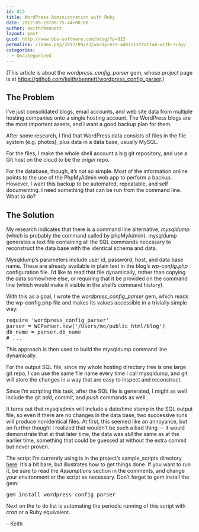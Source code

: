 ```yaml
---
id: 815
title: WordPress Administration with Ruby
date: 2012-09-23T06:25:44+00:00
author: keithrbennett
layout: post
guid: http://www.bbs-software.com/blog/?p=815
permalink: /index.php/2012/09/23/wordpress-administration-with-ruby/
categories:
  - Uncategorized
---
```

(This article is about the _wordpress\_config\_parser_ gem, whose project page is at <a href="https://github.com/keithrbennett/wordpress_config_parser" title="https://github.com/keithrbennett/wordpress_config_parser" target="_blank">https://github.com/keithrbennett/wordpress_config_parser</a>.)

## The Problem

I&#8217;ve just consolidated blogs, email accounts, and web site data from multiple hosting companies onto a single hosting account. The WordPress blogs are the most important assets, and I want a good backup plan for them.

After some research, I find that WordPress data consists of files in the file system (e.g. photos), plus data in a data base, usually MySQL.

For the files, I make the whole shell account a big git repository, and use a Git host on the cloud to be the _origin_ repo.

For the database, though, it&#8217;s not so simple. Most of the information online points to the use of the PhpMyAdmin web app to perform a backup. However, I want this backup to be automated, repeatable, and self documenting. I need something that can be run from the command line. What to do?

## The Solution

<!--more-->

My research indicates that there is a command line alternative, _mysqldump_ (which is probably the command called by phpMyAdmin). mysqldump generates a text file containing all the SQL commands necessary to reconstruct the data base with the identical schema and data.

Mysqldump&#8217;s parameters include user id, password, host, and data base name. These are already available in plain text in the blog&#8217;s _wp-config.php_ configuration file. I&#8217;d like to read that file dynamically, rather than copying the data somewhere else, or requiring that it be provided on the command line (which would make it visible in the shell&#8217;s command history).

With this as a goal, I wrote the _wordpress\_config\_parser_ gem, which reads the wp-config.php file and makes its values accessible in a trivially simple way:

<pre class="brush: ruby; title: ; notranslate" title="">require 'wordpress_config_parser'
parser = WCParser.new('/Users/me/public_html/blog')
db_name = parser.db_name
# ...
</pre>

This approach is then used to build the mysqldump command line dynamically.

For the output SQL file, since my whole hosting directory tree is one large git repo, I can use the same file name every time I call mysqldump, and git will store the changes in a way that are easy to inspect and reconstruct.

Since I&#8217;m scripting this task, after the SQL file is generated, I might as well include the git _add_, _commit_, and _push_ commands as well.

It turns out that mysqladmin will include a date/time stamp in the SQL output file, so even if there are no changes in the data base, two successive runs will produce nonidentical files. At first, this seemed like an annoyance, but on further thought I realized that wouldn&#8217;t be such a bad thing &#8212; it would demonstrate that at that later time, the data was _still_ the same as at the earlier time, something that could be guessed at without the extra commit but never proven.

The script I&#8217;m currently using is in the project&#8217;s sample_scripts directory [here](https://github.com/keithrbennett/wordpress_config_parser/blob/master/sample_scripts/backup-wordpress-db.rb "https://github.com/keithrbennett/wordpress_config_parser/blob/master/sample_scripts/backup-wordpress-db.rb"). It&#8217;s a bit bare, but illustrates how to get things done. If you want to run it, be sure to read the _Assumptions_ section in the comments, and change your environment or the script as necessary. Don&#8217;t forget to gem install the gem:

<pre class="brush: plain; title: ; notranslate" title="">gem install wordpress_config_parser
</pre>

Next on the to do list is automating the periodic running of this script with cron or a Ruby equivalent.

&#8211; Keith